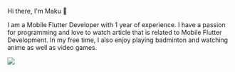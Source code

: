Hi there, I'm Maku 👋

I am a Mobile Flutter Developer with 1 year of experience. I have a passion for programming and love to watch article that is related to Mobile Flutter Development. In my free time, I also enjoy playing badminton and watching anime as well as video games.

![](https://komarev.com/ghpvc/?MakuDevT)


